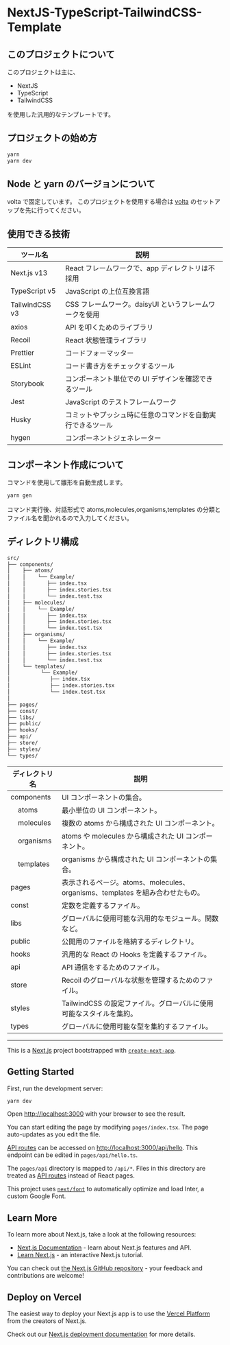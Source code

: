 # NextJS-TypeScript-TailwindCSS-Template

## このプロジェクトについて

このプロジェクトは主に、

- NextJS
- TypeScript
- TailwindCSS

を使用した汎用的なテンプレートです。

## プロジェクトの始め方

```bash
yarn
yarn dev
```

## Node と yarn のバージョンについて

volta で固定しています。
このプロジェクトを使用する場合は [volta](https://volta.sh/) のセットアップを先に行ってください。

## 使用できる技術

| ツール名       | 説明                                                       |
| -------------- | ---------------------------------------------------------- |
| Next.js v13    | React フレームワークで、app ディレクトリは不採用           |
| TypeScript v5  | JavaScript の上位互換言語                                  |
| TailwindCSS v3 | CSS フレームワーク。daisyUI というフレームワークを使用     |
| axios          | API を叩くためのライブラリ                                 |
| Recoil         | React 状態管理ライブラリ                                   |
| Prettier       | コードフォーマッター                                       |
| ESLint         | コード書き方をチェックするツール                           |
| Storybook      | コンポーネント単位での UI デザインを確認できるツール       |
| Jest           | JavaScript のテストフレームワーク                          |
| Husky          | コミットやプッシュ時に任意のコマンドを自動実行できるツール |
| hygen          | コンポーネントジェネレーター                               |

## コンポーネント作成について

コマンドを使用して雛形を自動生成します。

```sh
yarn gen
```

コマンド実行後、対話形式で atoms,molecules,organisms,templates の分類とファイル名を聞かれるので入力してください。

## ディレクトリ構成

```sh
src/
├── components/
│    ├── atoms/
│    │    └── Example/
│    │       ├── index.tsx
│    │       ├── index.stories.tsx
│    │       └── index.test.tsx
│    ├── molecules/
│    │    └── Example/
│    │       ├── index.tsx
│    │       ├── index.stories.tsx
│    │       └── index.test.tsx
│    ├── organisms/
│    │    └── Example/
│    │       ├── index.tsx
│    │       ├── index.stories.tsx
│    │       └── index.test.tsx
│    └── templates/
│          └── Example/
│             ├── index.tsx
│             ├── index.stories.tsx
│             └── index.test.tsx
│
├── pages/
├── const/
├── libs/
├── public/
├── hooks/
├── api/
├── store/
├── styles/
└── types/
```

| ディレクトリ名                    | 説明                                                                          |
| --------------------------------- | ----------------------------------------------------------------------------- |
| components                        | UI コンポーネントの集合。                                                     |
| &nbsp;&nbsp;&nbsp;&nbsp;atoms     | 最小単位の UI コンポーネント。                                                |
| &nbsp;&nbsp;&nbsp;&nbsp;molecules | 複数の atoms から構成された UI コンポーネント。                               |
| &nbsp;&nbsp;&nbsp;&nbsp;organisms | atoms や molecules から構成された UI コンポーネント。                         |
| &nbsp;&nbsp;&nbsp;&nbsp;templates | organisms から構成された UI コンポーネントの集合。                            |
| pages                             | 表示されるページ。atoms、molecules、organisms、templates を組み合わせたもの。 |
| const                             | 定数を定義するファイル。                                                      |
| libs                              | グローバルに使用可能な汎用的なモジュール。関数など。                          |
| public                            | 公開用のファイルを格納するディレクトリ。                                      |
| hooks                             | 汎用的な React の Hooks を定義するファイル。                                  |
| api                               | API 通信をするためのファイル。                                                |
| store                             | Recoil のグローバルな状態を管理するためのファイル。                           |
| styles                            | TailwindCSS の設定ファイル。グローバルに使用可能なスタイルを集約。            |
| types                             | グローバルに使用可能な型を集約するファイル。                                  |

<hr>

This is a [Next.js](https://nextjs.org/) project bootstrapped with [`create-next-app`](https://github.com/vercel/next.js/tree/canary/packages/create-next-app).

## Getting Started

First, run the development server:

```bash
yarn dev
```

Open [http://localhost:3000](http://localhost:3000) with your browser to see the result.

You can start editing the page by modifying `pages/index.tsx`. The page auto-updates as you edit the file.

[API routes](https://nextjs.org/docs/api-routes/introduction) can be accessed on [http://localhost:3000/api/hello](http://localhost:3000/api/hello). This endpoint can be edited in `pages/api/hello.ts`.

The `pages/api` directory is mapped to `/api/*`. Files in this directory are treated as [API routes](https://nextjs.org/docs/api-routes/introduction) instead of React pages.

This project uses [`next/font`](https://nextjs.org/docs/basic-features/font-optimization) to automatically optimize and load Inter, a custom Google Font.

## Learn More

To learn more about Next.js, take a look at the following resources:

- [Next.js Documentation](https://nextjs.org/docs) - learn about Next.js features and API.
- [Learn Next.js](https://nextjs.org/learn) - an interactive Next.js tutorial.

You can check out [the Next.js GitHub repository](https://github.com/vercel/next.js/) - your feedback and contributions are welcome!

## Deploy on Vercel

The easiest way to deploy your Next.js app is to use the [Vercel Platform](https://vercel.com/new?utm_medium=default-template&filter=next.js&utm_source=create-next-app&utm_campaign=create-next-app-readme) from the creators of Next.js.

Check out our [Next.js deployment documentation](https://nextjs.org/docs/deployment) for more details.
